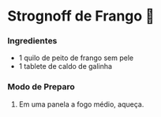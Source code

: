 # Strognoff de Frango :chicken:

### Ingredientes

- 1 quilo de peito de frango sem pele
- 1 tablete de caldo de galinha

### Modo de Preparo

1. Em uma panela a fogo médio, aqueça.